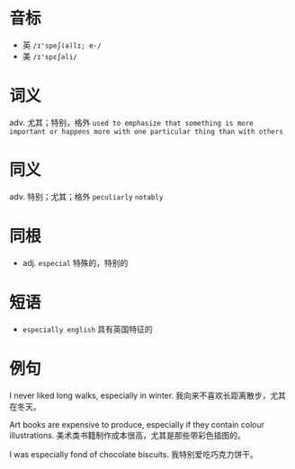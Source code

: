 # 音标

- 英 `/ɪ'speʃ(ə)lɪ; e-/`
- 美 `/ɪ'spɛʃəli/`

# 词义

adv. 尤其；特别，格外
`used to emphasize that something is more important or happens more with one particular thing than with others`

# 同义

adv. 特别；尤其；格外
`peculiarly` `notably`

# 同根

- adj. `especial` 特殊的，特别的

# 短语

- `especially english` 具有英国特征的

# 例句

I never liked long walks, especially in winter.
我向来不喜欢长距离散步，尤其在冬天。

Art books are expensive to produce, especially if they contain colour illustrations.
美术类书籍制作成本很高，尤其是那些带彩色插图的。

I was especially fond of chocolate biscuits.
我特别爱吃巧克力饼干。


